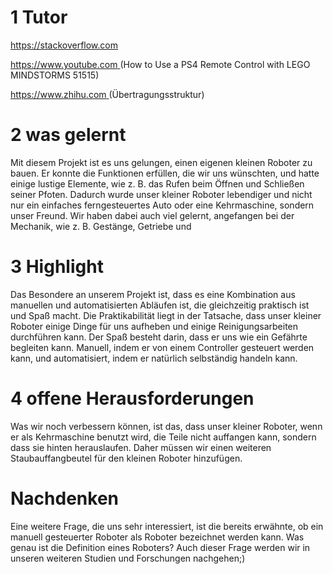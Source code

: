 # 1 Tutor 
https://stackoverflow.com

[https://www.youtube.com ](https://www.youtube.com/watch?v=4BqZRNdOnAw&t=515s)(How to Use a PS4 Remote Control with LEGO MINDSTORMS 51515)

[https://www.zhihu.com ](https://www.zhihu.com/question/507897648) (Übertragungsstruktur)
# 2 was gelernt
Mit diesem Projekt ist es uns gelungen, einen eigenen kleinen Roboter zu bauen. Er konnte die Funktionen erfüllen, die wir uns wünschten, und hatte einige lustige Elemente, wie z. B. das Rufen beim Öffnen und Schließen seiner Pfoten. Dadurch wurde unser kleiner Roboter lebendiger und nicht nur ein einfaches ferngesteuertes Auto oder eine Kehrmaschine, sondern unser Freund.
Wir haben dabei auch viel gelernt, angefangen bei der Mechanik, wie z. B. Gestänge, Getriebe und
# 3 Highlight
Das Besondere an unserem Projekt ist, dass es eine Kombination aus manuellen und automatisierten Abläufen ist, die gleichzeitig praktisch ist und Spaß macht. 
Die Praktikabilität liegt in der Tatsache, dass unser kleiner Roboter einige Dinge für uns aufheben und einige Reinigungsarbeiten durchführen kann. 
Der Spaß besteht darin, dass er uns wie ein Gefährte begleiten kann. 
Manuell, indem er von einem Controller gesteuert werden kann, und automatisiert, indem er natürlich selbständig handeln kann.
# 4 offene Herausforderungen
Was wir noch verbessern können, ist das, dass unser kleiner Roboter, wenn er als Kehrmaschine benutzt wird, die Teile nicht auffangen kann, sondern dass sie hinten herauslaufen. Daher müssen wir einen weiteren Staubauffangbeutel für den kleinen Roboter hinzufügen.
# Nachdenken
Eine weitere Frage, die uns sehr interessiert, ist die bereits erwähnte, ob ein manuell gesteuerter Roboter als Roboter bezeichnet werden kann. Was genau ist die Definition eines Roboters? Auch dieser Frage werden wir in unseren weiteren Studien und Forschungen nachgehen;)

